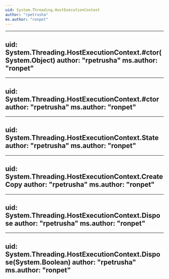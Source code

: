 ```yaml
---
uid: System.Threading.HostExecutionContext
author: "rpetrusha"
ms.author: "ronpet"
---
```


---
uid: System.Threading.HostExecutionContext.#ctor(System.Object)
author: "rpetrusha"
ms.author: "ronpet"
---

---
uid: System.Threading.HostExecutionContext.#ctor
author: "rpetrusha"
ms.author: "ronpet"
---

---
uid: System.Threading.HostExecutionContext.State
author: "rpetrusha"
ms.author: "ronpet"
---

---
uid: System.Threading.HostExecutionContext.CreateCopy
author: "rpetrusha"
ms.author: "ronpet"
---

---
uid: System.Threading.HostExecutionContext.Dispose
author: "rpetrusha"
ms.author: "ronpet"
---

---
uid: System.Threading.HostExecutionContext.Dispose(System.Boolean)
author: "rpetrusha"
ms.author: "ronpet"
---
